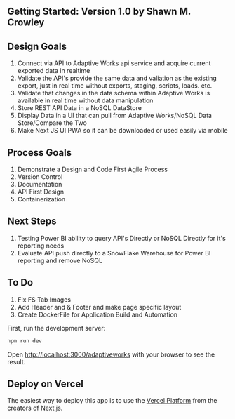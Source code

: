 
## Getting Started: Version 1.0  by Shawn M. Crowley

## Design Goals

1. Connect via API to Adaptive Works api service and acquire current exported data in realtime
2. Validate the API's provide the same data and valiation as the existing export, just in real time without exports, staging, scripts, loads. etc.
3. Validate that changes in the data schema within Adaptive Works is available in real time without data manipulation
4. Store REST API Data in a NoSQL DataStore
5. Display Data in a UI that can pull from Adaptive Works/NoSQL Data Store/Compare the Two
6. Make Next JS UI PWA so it can be downloaded or used easily via mobile

## Process Goals

1. Demonstrate a Design and Code First Agile Process
2. Version Control
3. Documentation
4. API First Design
5. Containerization

## Next Steps
1. Testing Power BI ability to query API's Directly or NoSQL Directly for it's reporting needs
2. Evaluate API push directly to a SnowFlake Warehouse for Power BI reporting and remove NoSQL

## To Do
1. <strike>Fix FS Tab Images</strike>
2. Add Header and & Footer and make page specific layout
3. Create DockerFile for Application Build and Automation


First, run the development server:

```bash
npm run dev

```

Open [http://localhost:3000/adaptiveworks](http://localhost:3000/adaptiveworks) with your browser to see the result.


## Deploy on Vercel

The easiest way to deploy this app is to use the [Vercel Platform](https://vercel.com/new?utm_medium=default-template&filter=next.js&utm_source=create-next-app&utm_campaign=create-next-app-readme) from the creators of Next.js.

